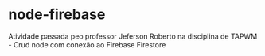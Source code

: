 # node-firebase
Atividade passada peo professor Jeferson Roberto na disciplina de TAPWM - Crud node com conexão ao Firebase Firestore
